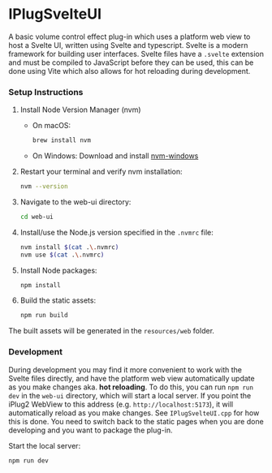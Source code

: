# IPlugSvelteUI
A basic volume control effect plug-in which uses a platform web view to host a Svelte UI, written using Svelte and typescript.
Svelte is a modern framework for building user interfaces. Svelte files have a `.svelte` extension and must be compiled to JavaScript before they can be used, this can be done using Vite which also allows for hot reloading during development.

### Setup Instructions

1. Install Node Version Manager (nvm)
   - On macOS:
     ```bash
     brew install nvm
     ```
   - On Windows:
     Download and install [nvm-windows](https://github.com/coreybutler/nvm-windows/releases)

2. Restart your terminal and verify nvm installation:
   ```bash
   nvm --version
   ```

3. Navigate to the web-ui directory:
    ```bash
    cd web-ui
    ```

4. Install/use the Node.js version specified in the `.nvmrc` file:
   ```bash
   nvm install $(cat .\.nvmrc)
   nvm use $(cat .\.nvmrc)
   ```

5. Install Node packages:
   ```bash
   npm install
   ```

6. Build the static assets:
   ```bash
   npm run build
   ```

The built assets will be generated in the `resources/web` folder.

### Development

During development you may find it more convenient to work with the Svelte files directly, and have the platform web view automatically update as you make changes aka. **hot reloading**. To do this, you can run `npm run dev` in the `web-ui` directory, which will start a local server. If you point the iPlug2 WebView to this address (e.g. `http://localhost:5173`), it will automatically reload as you make changes. See `IPlugSvelteUI.cpp` for how this is done. You need to switch back to the static pages when you are done developing and you want to package the plug-in.

Start the local server:
   ```bash
   npm run dev
   ```
